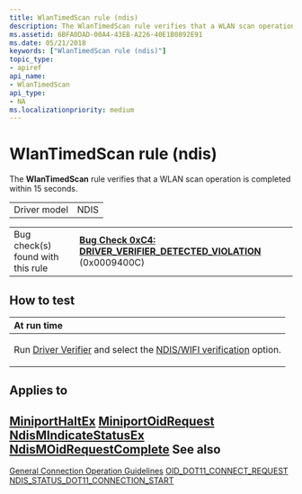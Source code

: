 ```yaml
---
title: WlanTimedScan rule (ndis)
description: The WlanTimedScan rule verifies that a WLAN scan operation is completed within 15 seconds.
ms.assetid: 6BFA0DAD-00A4-43EB-A226-40E1B0892E91
ms.date: 05/21/2018
keywords: ["WlanTimedScan rule (ndis)"]
topic_type:
- apiref
api_name:
- WlanTimedScan
api_type:
- NA
ms.localizationpriority: medium
---
```


# WlanTimedScan rule (ndis)


The **WlanTimedScan** rule verifies that a WLAN scan operation is completed within 15 seconds.

|              |      |
|--------------|------|
| Driver model | NDIS |

|                                   |                                                                                                                                       |
|-----------------------------------|---------------------------------------------------------------------------------------------------------------------------------------|
| Bug check(s) found with this rule | [**Bug Check 0xC4: DRIVER\_VERIFIER\_DETECTED\_VIOLATION**](https://docs.microsoft.com/windows-hardware/drivers/debugger/bug-check-0xc4--driver-verifier-detected-violation) (0x0009400C) |

How to test
-----------

<table>
<colgroup>
<col width="100%" />
</colgroup>
<thead>
<tr class="header">
<th align="left">At run time</th>
</tr>
</thead>
<tbody>
<tr class="odd">
<td align="left"><p>Run <a href="https://docs.microsoft.com/windows-hardware/drivers/devtest/driver-verifier" data-raw-source="[Driver Verifier](https://docs.microsoft.com/windows-hardware/drivers/devtest/driver-verifier)">Driver Verifier</a> and select the <a href="https://docs.microsoft.com/windows-hardware/drivers/devtest/ndis-wifi-verification" data-raw-source="[NDIS/WIFI verification](https://docs.microsoft.com/windows-hardware/drivers/devtest/ndis-wifi-verification)">NDIS/WIFI verification</a> option.</p></td>
</tr>
</tbody>
</table>

 

Applies to
----------

[**MiniportHaltEx**](https://docs.microsoft.com/windows-hardware/drivers/ddi/ndis/nc-ndis-miniport_halt)
[**MiniportOidRequest**](https://docs.microsoft.com/windows-hardware/drivers/ddi/ndis/nc-ndis-miniport_oid_request)
[**NdisMIndicateStatusEx**](https://docs.microsoft.com/windows-hardware/drivers/ddi/ndis/nf-ndis-ndismindicatestatusex)
[**NdisMOidRequestComplete**](https://docs.microsoft.com/windows-hardware/drivers/ddi/ndis/nf-ndis-ndismoidrequestcomplete)
See also
--------

[General Connection Operation Guidelines](https://docs.microsoft.com/windows-hardware/drivers/network/general-connection-operation-guidelines)
[OID\_DOT11\_CONNECT\_REQUEST](https://docs.microsoft.com/windows-hardware/drivers/network/oid-dot11-connect-request)
[NDIS\_STATUS\_DOT11\_CONNECTION\_START](https://docs.microsoft.com/windows-hardware/drivers/network/ndis-status-dot11-connection-start)
 

 





